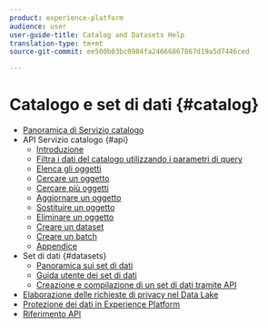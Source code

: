 ```yaml
---
product: experience-platform
audience: user
user-guide-title: Catalog and Datasets Help
translation-type: tm+mt
source-git-commit: ee500b03bc0984fa24666867867d19a5d7446ced

---
```



# Catalogo e set di dati {#catalog}

* [Panoramica di Servizio catalogo](home.md)
* API Servizio catalogo {#api}
   * [Introduzione](api/getting-started.md)
   * [Filtra i dati del catalogo utilizzando i parametri di query](api/filter-data.md)
   * [Elenca gli oggetti](api/list-objects.md)
   * [Cercare un oggetto](api/look-up-object.md)
   * [Cercare più oggetti](api/look-up-multiple-objects.md)
   * [Aggiornare un oggetto](api/update-object.md)
   * [Sostituire un oggetto](api/replace-object.md)
   * [Eliminare un oggetto](api/delete-object.md)
   * [Creare un dataset](api/create-dataset.md)
   * [Creare un batch](api/create-batch.md)
   * [Appendice](api/appendix.md)
* Set di dati {#datasets}
   * [Panoramica sui set di dati](datasets/overview.md)
   * [Guida utente dei set di dati](datasets/user-guide.md)
   * [Creazione e compilazione di un set di dati tramite API](datasets/create.md)
* [Elaborazione delle richieste di privacy nel Data Lake](privacy.md)
* [Protezione dei dati in Experience Platform](data-protection.md)
* [Riferimento API](https://www.adobe.io/apis/experienceplatform/home/api-reference.html#!acpdr/swagger-specs/catalog.yaml)